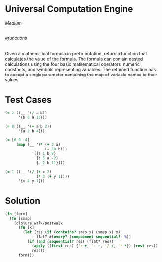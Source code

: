 # Universal Computation Engine

###### Medium
###### #functions

Given a mathematical formula in prefix notation, return a function that calculates the value of the formula. The formula can contain nested calculations using the four basic mathematical operators, numeric constants, and symbols representing variables. The returned function has to accept a single parameter containing the map of variable names to their values.

# Test Cases
```clojure
(= 2 ((__ '(/ a b))
      '{b 8 a 16}))
```
```clojure
(= 8 ((__ '(+ a b 2))
      '{a 2 b 4}))
```
```clojure
(= [6 0 -4]
     (map (__ '(* (+ 2 a)
  	              (- 10 b)))
	        '[{a 1 b 8}
	          {b 5 a -2}
	          {a 2 b 11}]))
```
```clojure
(= 1 ((__ '(/ (+ x 2)
              (* 3 (+ y 1))))
      '{x 4 y 1}))

```

# Solution
```clojure
(fn [form]
  (fn [smap]
    (clojure.walk/postwalk
      (fn [x]
        (let [res (if (contains? smap x) (smap x) x)
              flat? #(every? (complement sequential?) %)]
          (if (and (sequential? res) (flat? res))
            (apply ((first res) {'+ +, '- -, '/ /, '* *}) (rest res))
            res)))
      form)))
```

